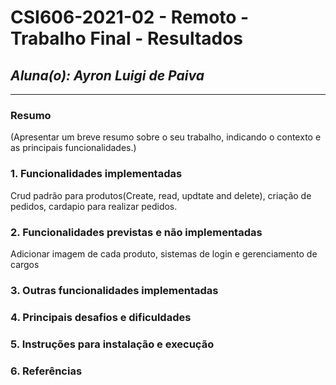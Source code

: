 # **CSI606-2021-02 - Remoto - Trabalho Final - Resultados**

## *Aluna(o): Ayron Luigi de Paiva*

--------------

<!-- Este documento tem como objetivo apresentar o projeto desenvolvido, considerando o que foi definido na proposta e o produto final. -->

### Resumo

  (Apresentar um breve resumo sobre o seu trabalho, indicando o contexto e as principais funcionalidades.)

### 1. Funcionalidades implementadas
Crud padrão para produtos(Create, read, updtate and delete), criação de pedidos, cardapio para realizar pedidos.
  
### 2. Funcionalidades previstas e não implementadas
Adicionar imagem de cada produto, sistemas de login e gerenciamento de cargos

### 3. Outras funcionalidades implementadas
<!-- Descrever as funcionalidades implementas além daquelas que foram previstas, caso se aplique.  -->

### 4. Principais desafios e dificuldades
<!-- Descrever os principais desafios encontrados no desenvolvimento do trabalho, quais foram as dificuldades e como elas foram superadas e resolvidas. -->

### 5. Instruções para instalação e execução
<!-- Descrever o que deve ser feito para instalar (ou baixar) a aplicação, o que precisa ser configurando (parâmetros, banco de dados e afins) e como executá-la. -->

### 6. Referências
<!-- Referências podem ser incluídas, caso necessário. Utilize o padrão ABNT. -->
